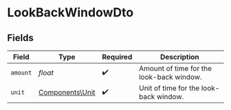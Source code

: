 # LookBackWindowDto


## Fields

| Field                                              | Type                                               | Required                                           | Description                                        |
| -------------------------------------------------- | -------------------------------------------------- | -------------------------------------------------- | -------------------------------------------------- |
| `amount`                                           | *float*                                            | :heavy_check_mark:                                 | Amount of time for the look-back window.           |
| `unit`                                             | [Components\Unit](../../Models/Components/Unit.md) | :heavy_check_mark:                                 | Unit of time for the look-back window.             |